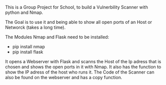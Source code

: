 This is a Group Project for School, to build a Vulnerbility Scanner with python and Nmap.

The Goal is to use it and being able to show all open ports of an Host or Networck (takes a long time).

The Modules Nmap and Flask need to be installed:

- pip install nmap
- pip install flask

It opens a Webserver with Flask and scanns the Host of the Ip adress that is chosen and shows the open ports in it with Nmap.
It also has the function to show the IP adress of the host who runs it.
The Code of the Scanner can also be found on the webserver and has a copy function.
